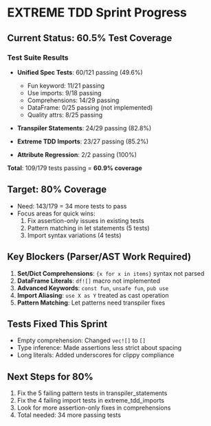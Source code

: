 # EXTREME TDD Sprint Progress

## Current Status: 60.5% Test Coverage

### Test Suite Results
- **Unified Spec Tests**: 60/121 passing (49.6%)
  - Fun keyword: 11/21 passing
  - Use imports: 9/18 passing
  - Comprehensions: 14/29 passing
  - DataFrame: 0/25 passing (not implemented)
  - Quality attrs: 8/25 passing

- **Transpiler Statements**: 24/29 passing (82.8%)
- **Extreme TDD Imports**: 23/27 passing (85.2%)
- **Attribute Regression**: 2/2 passing (100%)

**Total**: 109/179 tests passing = **60.9% coverage**

## Target: 80% Coverage
- Need: 143/179 = 34 more tests to pass
- Focus areas for quick wins:
  1. Fix assertion-only issues in existing tests
  2. Pattern matching in let statements (5 tests)
  3. Import syntax variations (4 tests)

## Key Blockers (Parser/AST Work Required)
1. **Set/Dict Comprehensions**: `{x for x in items}` syntax not parsed
2. **DataFrame Literals**: `df![]` macro not implemented
3. **Advanced Keywords**: `const fun`, `unsafe fun`, `pub use`
4. **Import Aliasing**: `use X as Y` treated as cast operation
5. **Pattern Matching**: Let patterns need transpiler fixes

## Tests Fixed This Sprint
- Empty comprehension: Changed `vec![]` to `[]`
- Type inference: Made assertions less strict about spacing
- Long literals: Added underscores for clippy compliance

## Next Steps for 80%
1. Fix the 5 failing pattern tests in transpiler_statements
2. Fix the 4 failing import tests in extreme_tdd_imports
3. Look for more assertion-only fixes in comprehensions
4. Total needed: 34 more passing tests